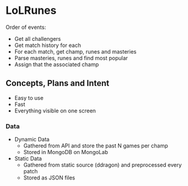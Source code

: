 # LoLRunes

Order of events:

+ Get all challengers
+ Get match history for each
+ For each match, get champ, runes and masteries
+ Parse masteries, runes and find most popular
+ Assign that the associated champ

## Concepts, Plans and Intent

+ Easy to use
+ Fast
+ Everything visible on one screen

### Data

+ Dynamic Data
  + Gathered from API and store the past N games per champ
  + Stored in MongoDB on MongoLab
+ Static Data
  + Gathered from static source (ddragon) and preprocessed every patch
  + Stored as JSON files
